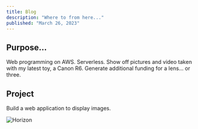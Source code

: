 ```yaml
---
title: Blog
description: "Where to from here..."
published: "March 26, 2023"
---
```


## Purpose...
Web programming on AWS. Serverless. Show off pictures and video taken with my latest toy, a Canon R6. Generate additional funding for a lens... or three.

## Project
Build a web application to display images.

![Horizon](/_public/images/osprey.jpg)